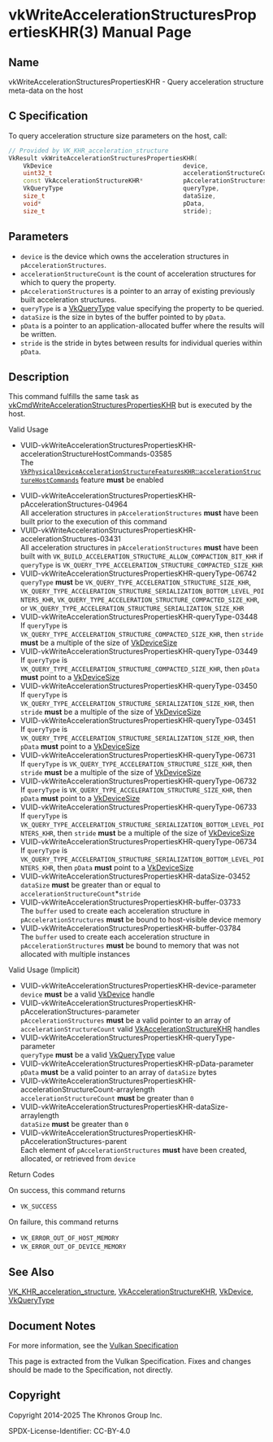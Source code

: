 # vkWriteAccelerationStructuresPropertiesKHR(3) Manual Page

## Name

vkWriteAccelerationStructuresPropertiesKHR - Query acceleration structure meta-data on the host



## [](#_c_specification)C Specification

To query acceleration structure size parameters on the host, call:

```c++
// Provided by VK_KHR_acceleration_structure
VkResult vkWriteAccelerationStructuresPropertiesKHR(
    VkDevice                                    device,
    uint32_t                                    accelerationStructureCount,
    const VkAccelerationStructureKHR*           pAccelerationStructures,
    VkQueryType                                 queryType,
    size_t                                      dataSize,
    void*                                       pData,
    size_t                                      stride);
```

## [](#_parameters)Parameters

- `device` is the device which owns the acceleration structures in `pAccelerationStructures`.
- `accelerationStructureCount` is the count of acceleration structures for which to query the property.
- `pAccelerationStructures` is a pointer to an array of existing previously built acceleration structures.
- `queryType` is a [VkQueryType](https://registry.khronos.org/vulkan/specs/latest/man/html/VkQueryType.html) value specifying the property to be queried.
- `dataSize` is the size in bytes of the buffer pointed to by `pData`.
- `pData` is a pointer to an application-allocated buffer where the results will be written.
- `stride` is the stride in bytes between results for individual queries within `pData`.

## [](#_description)Description

This command fulfills the same task as [vkCmdWriteAccelerationStructuresPropertiesKHR](https://registry.khronos.org/vulkan/specs/latest/man/html/vkCmdWriteAccelerationStructuresPropertiesKHR.html) but is executed by the host.

Valid Usage

- [](#VUID-vkWriteAccelerationStructuresPropertiesKHR-accelerationStructureHostCommands-03585)VUID-vkWriteAccelerationStructuresPropertiesKHR-accelerationStructureHostCommands-03585  
  The [`VkPhysicalDeviceAccelerationStructureFeaturesKHR`::`accelerationStructureHostCommands`](https://registry.khronos.org/vulkan/specs/latest/html/vkspec.html#features-accelerationStructureHostCommands) feature **must** be enabled

<!--THE END-->

- [](#VUID-vkWriteAccelerationStructuresPropertiesKHR-pAccelerationStructures-04964)VUID-vkWriteAccelerationStructuresPropertiesKHR-pAccelerationStructures-04964  
  All acceleration structures in `pAccelerationStructures` **must** have been built prior to the execution of this command
- [](#VUID-vkWriteAccelerationStructuresPropertiesKHR-accelerationStructures-03431)VUID-vkWriteAccelerationStructuresPropertiesKHR-accelerationStructures-03431  
  All acceleration structures in `pAccelerationStructures` **must** have been built with `VK_BUILD_ACCELERATION_STRUCTURE_ALLOW_COMPACTION_BIT_KHR` if `queryType` is `VK_QUERY_TYPE_ACCELERATION_STRUCTURE_COMPACTED_SIZE_KHR`
- [](#VUID-vkWriteAccelerationStructuresPropertiesKHR-queryType-06742)VUID-vkWriteAccelerationStructuresPropertiesKHR-queryType-06742  
  `queryType` **must** be `VK_QUERY_TYPE_ACCELERATION_STRUCTURE_SIZE_KHR`, `VK_QUERY_TYPE_ACCELERATION_STRUCTURE_SERIALIZATION_BOTTOM_LEVEL_POINTERS_KHR`, `VK_QUERY_TYPE_ACCELERATION_STRUCTURE_COMPACTED_SIZE_KHR`, or `VK_QUERY_TYPE_ACCELERATION_STRUCTURE_SERIALIZATION_SIZE_KHR`
- [](#VUID-vkWriteAccelerationStructuresPropertiesKHR-queryType-03448)VUID-vkWriteAccelerationStructuresPropertiesKHR-queryType-03448  
  If `queryType` is `VK_QUERY_TYPE_ACCELERATION_STRUCTURE_COMPACTED_SIZE_KHR`, then `stride` **must** be a multiple of the size of [VkDeviceSize](https://registry.khronos.org/vulkan/specs/latest/man/html/VkDeviceSize.html)
- [](#VUID-vkWriteAccelerationStructuresPropertiesKHR-queryType-03449)VUID-vkWriteAccelerationStructuresPropertiesKHR-queryType-03449  
  If `queryType` is `VK_QUERY_TYPE_ACCELERATION_STRUCTURE_COMPACTED_SIZE_KHR`, then `pData` **must** point to a [VkDeviceSize](https://registry.khronos.org/vulkan/specs/latest/man/html/VkDeviceSize.html)
- [](#VUID-vkWriteAccelerationStructuresPropertiesKHR-queryType-03450)VUID-vkWriteAccelerationStructuresPropertiesKHR-queryType-03450  
  If `queryType` is `VK_QUERY_TYPE_ACCELERATION_STRUCTURE_SERIALIZATION_SIZE_KHR`, then `stride` **must** be a multiple of the size of [VkDeviceSize](https://registry.khronos.org/vulkan/specs/latest/man/html/VkDeviceSize.html)
- [](#VUID-vkWriteAccelerationStructuresPropertiesKHR-queryType-03451)VUID-vkWriteAccelerationStructuresPropertiesKHR-queryType-03451  
  If `queryType` is `VK_QUERY_TYPE_ACCELERATION_STRUCTURE_SERIALIZATION_SIZE_KHR`, then `pData` **must** point to a [VkDeviceSize](https://registry.khronos.org/vulkan/specs/latest/man/html/VkDeviceSize.html)
- [](#VUID-vkWriteAccelerationStructuresPropertiesKHR-queryType-06731)VUID-vkWriteAccelerationStructuresPropertiesKHR-queryType-06731  
  If `queryType` is `VK_QUERY_TYPE_ACCELERATION_STRUCTURE_SIZE_KHR`, then `stride` **must** be a multiple of the size of [VkDeviceSize](https://registry.khronos.org/vulkan/specs/latest/man/html/VkDeviceSize.html)
- [](#VUID-vkWriteAccelerationStructuresPropertiesKHR-queryType-06732)VUID-vkWriteAccelerationStructuresPropertiesKHR-queryType-06732  
  If `queryType` is `VK_QUERY_TYPE_ACCELERATION_STRUCTURE_SIZE_KHR`, then `pData` **must** point to a [VkDeviceSize](https://registry.khronos.org/vulkan/specs/latest/man/html/VkDeviceSize.html)
- [](#VUID-vkWriteAccelerationStructuresPropertiesKHR-queryType-06733)VUID-vkWriteAccelerationStructuresPropertiesKHR-queryType-06733  
  If `queryType` is `VK_QUERY_TYPE_ACCELERATION_STRUCTURE_SERIALIZATION_BOTTOM_LEVEL_POINTERS_KHR`, then `stride` **must** be a multiple of the size of [VkDeviceSize](https://registry.khronos.org/vulkan/specs/latest/man/html/VkDeviceSize.html)
- [](#VUID-vkWriteAccelerationStructuresPropertiesKHR-queryType-06734)VUID-vkWriteAccelerationStructuresPropertiesKHR-queryType-06734  
  If `queryType` is `VK_QUERY_TYPE_ACCELERATION_STRUCTURE_SERIALIZATION_BOTTOM_LEVEL_POINTERS_KHR`, then `pData` **must** point to a [VkDeviceSize](https://registry.khronos.org/vulkan/specs/latest/man/html/VkDeviceSize.html)
- [](#VUID-vkWriteAccelerationStructuresPropertiesKHR-dataSize-03452)VUID-vkWriteAccelerationStructuresPropertiesKHR-dataSize-03452  
  `dataSize` **must** be greater than or equal to `accelerationStructureCount`\*`stride`
- [](#VUID-vkWriteAccelerationStructuresPropertiesKHR-buffer-03733)VUID-vkWriteAccelerationStructuresPropertiesKHR-buffer-03733  
  The `buffer` used to create each acceleration structure in `pAccelerationStructures` **must** be bound to host-visible device memory
- [](#VUID-vkWriteAccelerationStructuresPropertiesKHR-buffer-03784)VUID-vkWriteAccelerationStructuresPropertiesKHR-buffer-03784  
  The `buffer` used to create each acceleration structure in `pAccelerationStructures` **must** be bound to memory that was not allocated with multiple instances

Valid Usage (Implicit)

- [](#VUID-vkWriteAccelerationStructuresPropertiesKHR-device-parameter)VUID-vkWriteAccelerationStructuresPropertiesKHR-device-parameter  
  `device` **must** be a valid [VkDevice](https://registry.khronos.org/vulkan/specs/latest/man/html/VkDevice.html) handle
- [](#VUID-vkWriteAccelerationStructuresPropertiesKHR-pAccelerationStructures-parameter)VUID-vkWriteAccelerationStructuresPropertiesKHR-pAccelerationStructures-parameter  
  `pAccelerationStructures` **must** be a valid pointer to an array of `accelerationStructureCount` valid [VkAccelerationStructureKHR](https://registry.khronos.org/vulkan/specs/latest/man/html/VkAccelerationStructureKHR.html) handles
- [](#VUID-vkWriteAccelerationStructuresPropertiesKHR-queryType-parameter)VUID-vkWriteAccelerationStructuresPropertiesKHR-queryType-parameter  
  `queryType` **must** be a valid [VkQueryType](https://registry.khronos.org/vulkan/specs/latest/man/html/VkQueryType.html) value
- [](#VUID-vkWriteAccelerationStructuresPropertiesKHR-pData-parameter)VUID-vkWriteAccelerationStructuresPropertiesKHR-pData-parameter  
  `pData` **must** be a valid pointer to an array of `dataSize` bytes
- [](#VUID-vkWriteAccelerationStructuresPropertiesKHR-accelerationStructureCount-arraylength)VUID-vkWriteAccelerationStructuresPropertiesKHR-accelerationStructureCount-arraylength  
  `accelerationStructureCount` **must** be greater than `0`
- [](#VUID-vkWriteAccelerationStructuresPropertiesKHR-dataSize-arraylength)VUID-vkWriteAccelerationStructuresPropertiesKHR-dataSize-arraylength  
  `dataSize` **must** be greater than `0`
- [](#VUID-vkWriteAccelerationStructuresPropertiesKHR-pAccelerationStructures-parent)VUID-vkWriteAccelerationStructuresPropertiesKHR-pAccelerationStructures-parent  
  Each element of `pAccelerationStructures` **must** have been created, allocated, or retrieved from `device`

Return Codes

On success, this command returns

- `VK_SUCCESS`

On failure, this command returns

- `VK_ERROR_OUT_OF_HOST_MEMORY`
- `VK_ERROR_OUT_OF_DEVICE_MEMORY`

## [](#_see_also)See Also

[VK\_KHR\_acceleration\_structure](https://registry.khronos.org/vulkan/specs/latest/man/html/VK_KHR_acceleration_structure.html), [VkAccelerationStructureKHR](https://registry.khronos.org/vulkan/specs/latest/man/html/VkAccelerationStructureKHR.html), [VkDevice](https://registry.khronos.org/vulkan/specs/latest/man/html/VkDevice.html), [VkQueryType](https://registry.khronos.org/vulkan/specs/latest/man/html/VkQueryType.html)

## [](#_document_notes)Document Notes

For more information, see the [Vulkan Specification](https://registry.khronos.org/vulkan/specs/latest/html/vkspec.html#vkWriteAccelerationStructuresPropertiesKHR)

This page is extracted from the Vulkan Specification. Fixes and changes should be made to the Specification, not directly.

## [](#_copyright)Copyright

Copyright 2014-2025 The Khronos Group Inc.

SPDX-License-Identifier: CC-BY-4.0